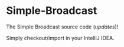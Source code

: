# Simple-Broadcast
The Simple Broadcast source code (*updates*)!

Simply checkout/import in your IntelliJ IDEA.
